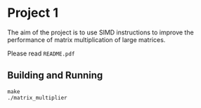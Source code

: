 # Project 1

The aim of the project is to use SIMD instructions to improve the
performance of matrix multiplication of large matrices.

Please read `README.pdf`

## Building and Running

```
make
./matrix_multiplier
```
